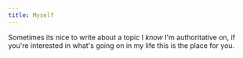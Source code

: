 ```yaml
---
title: Myself
---
```

Sometimes its nice to write about a topic I _know_ I'm authoritative on, if you're interested in what's going on in my life this is the place for you.
